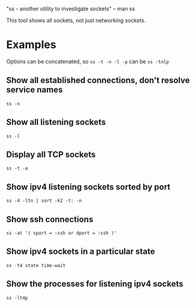 "ss - another utility to investigate sockets" – man ss

This tool shows all sockets, not just networking sockets.

# Examples

Options can be concatenated, so `ss -t -n -l -p` can be `ss -tnlp`

## Show all established connections, don't resolve service names

```
ss -n
```

## Show all listening sockets

```
ss -l
```

## Display all TCP sockets

```
ss -t -a
```

## Show ipv4 listening sockets sorted by port

```
ss -4 -ltn | sort -k2 -t: -n
```

## Show ssh connections

```
ss -at '( sport = :ssh or dport = :ssh )'
```

## Show ipv4 sockets in a particular state

```
ss -t4 state time-wait
```

## Show the processes for listening ipv4 sockets

```
ss -lt4p
```
